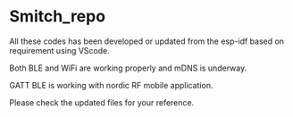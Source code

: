 # Smitch_repo

All these codes has been developed or updated from the esp-idf based on requirement using VScode.

Both BLE and WiFi are working properly and mDNS is underway.

GATT BLE is working with nordic RF mobile application.

Please check the updated files for your reference.

